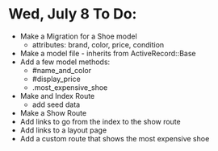 # Wed, July 8 To Do:

- Make a Migration for a Shoe model
    - attributes: brand, color, price, condition
- Make a model file - inherits from ActiveRecord::Base
- Add a few model methods:
    - #name_and_color
    - #display_price
    - .most_expensive_shoe
- Make and Index Route
   - add seed data
- Make a Show Route
- Add links to go from the index to the show route
- Add links to a layout page
- Add a custom route that shows the most expensive shoe
